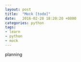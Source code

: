 ```yaml
---
layout: post
title:  "Mock [todo]"
date:   2016-02-28 18:20:20 +0800
categories: python
tags:
- learn
- python
- mock
---
```


planning
